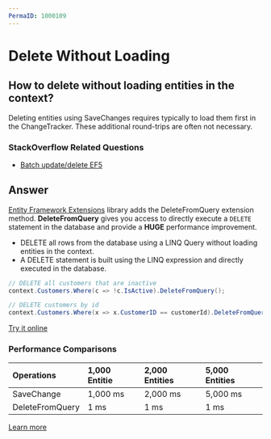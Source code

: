 ```yaml
---
PermaID: 1000109
---
```


# Delete Without Loading

## How to delete without loading entities in the context? 

Deleting entities using SaveChanges requires typically to load them first in the ChangeTracker. These additional round-trips are often not necessary.

### StackOverflow Related Questions

 - [Batch update/delete EF5](https://stackoverflow.com/questions/12751258/batch-update-delete-ef5)

## Answer

[Entity Framework Extensions](http://entityframework-extensions.net/) library adds the DeleteFromQuery extension method. **DeleteFromQuery** gives you access to directly execute a `DELETE` statement in the database and provide a **HUGE** performance improvement.

 - DELETE all rows from the database using a LINQ Query without loading entities in the context.
 - A DELETE statement is built using the LINQ expression and directly executed in the database.


```csharp
// DELETE all customers that are inactive
context.Customers.Where(c => !c.IsActive).DeleteFromQuery();

// DELETE customers by id
context.Customers.Where(x => x.CustomerID == customerId).DeleteFromQuery();
```

[Try it online](https://dotnetfiddle.net/8LgRzO)

### Performance Comparisons

|Operations	     |1,000 Entitie  |2,000 Entities |5,000 Entities|
|:-------------- |:------------- |:------------- |:------------ |
|SaveChange      |1,000 ms	     |2,000 ms	     |5,000 ms      |
|DeleteFromQuery |1 ms	         |1 ms	         |1 ms          |

[Learn more](http://entityframework-extensions.net/delete-from-query)

